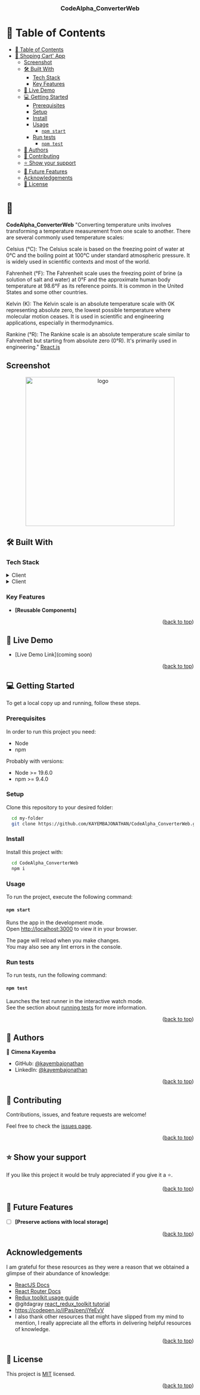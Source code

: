 <a name="readme-top"></a>

<div align="center">
  <!-- <img src="./app_screenshot.png" alt="logo" width="140"  height="auto" />
  <br/> -->

  <h3><b>CodeAlpha_ConverterWeb</b></h3>

</div>

# 📗 Table of Contents

- [📗 Table of Contents](#-table-of-contents)
- [📖 Shoping Cart' App ](#-Shoping-Cart-App-)
  - [Screenshot ](#screenshot-)
  - [🛠 Built With ](#-built-with-)
    - [Tech Stack ](#tech-stack-)
    - [Key Features ](#key-features-)
  - [🚀 Live Demo ](#-live-demo-)
  - [💻 Getting Started ](#-getting-started-)
    - [Prerequisites](#prerequisites)
    - [Setup](#setup)
    - [Install](#install)
    - [Usage](#usage)
      - [`npm start`](#npm-start)
    - [Run tests](#run-tests)
      - [`npm test`](#npm-test)
  - [👥 Authors ](#-authors-)
  - [🤝 Contributing ](#-contributing-)
  - [⭐️ Show your support ](#️-show-your-support-)
  - [🔭 Future Features ](#-future-features-)
  - [Acknowledgements ](#acknowledgements-)
  - [📝 License ](#-license-)

# 📖 <a name="about-project"></a>

**CodeAlpha_ConverterWeb**
"Converting temperature units involves transforming a temperature measurement from one scale to another. There are several commonly used temperature scales:

Celsius (°C): The Celsius scale is based on the freezing point of water at 0°C and the boiling point at 100°C under standard atmospheric pressure. It is widely used in scientific contexts and most of the world.

Fahrenheit (°F): The Fahrenheit scale uses the freezing point of brine (a solution of salt and water) at 0°F and the approximate human body temperature at 98.6°F as its reference points. It is common in the United States and some other countries.

Kelvin (K): The Kelvin scale is an absolute temperature scale with 0K representing absolute zero, the lowest possible temperature where molecular motion ceases. It is used in scientific and engineering applications, especially in thermodynamics.

Rankine (°R): The Rankine scale is an absolute temperature scale similar to Fahrenheit but starting from absolute zero (0°R). It's primarily used in engineering."
<a href="https://reactjs.org/">React.js</a>

## Screenshot <a name="screenshot"></a>

<div align='center'>
  <img src="./public/screenshot.png" alt="logo" width="400"  height="auto" />
    <br/>
</div>

## 🛠 Built With <a name="built-with"></a>

### Tech Stack <a name="tech-stack"></a>

<details>
  <summary>Client</summary>
  <ul>
    <li><a href="https://reactjs.org/">React.js</a></li>
  </ul>
</details>

<details>
  <summary>Client</summary>
  <ul>
    <li><a href="https://nodejs.org/">Node.js</a></li>
  </ul>
</details>

<!-- Features -->

### Key Features <a name="key-features"></a>

- **[Reusable Components]**

<p align="right">(<a href="#readme-top">back to top</a>)</p>

<!-- LIVE DEMO -->

## 🚀 Live Demo <a name="live-demo"></a>

- [Live Demo Link](coming soon)

<p align="right">(<a href="#readme-top">back to top</a>)</p>

<!-- GETTING STARTED -->

## 💻 Getting Started <a name="getting-started"></a>

To get a local copy up and running, follow these steps.

### Prerequisites

In order to run this project you need:

- Node
- npm

Probably with versions:

- Node >= 19.6.0
- npm >= 9.4.0

### Setup

Clone this repository to your desired folder:

```sh
  cd my-folder
  git clone https://github.com/KAYEMBAJONATHAN/CodeAlpha_ConverterWeb.git
```

### Install

Install this project with:

```sh
  cd CodeAlpha_ConverterWeb
  npm i
```

### Usage

To run the project, execute the following command:

#### `npm start`

Runs the app in the development mode.\
Open [http://localhost:3000](http://localhost:3000) to view it in your browser.

The page will reload when you make changes.\
You may also see any lint errors in the console.

### Run tests

To run tests, run the following command:

#### `npm test`

Launches the test runner in the interactive watch mode.\
See the section about [running tests](https://facebook.github.io/create-react-app/docs/running-tests) for more information.

<p align="right">(<a href="#readme-top">back to top</a>)</p>

<!-- AUTHORS -->

## 👥 Authors <a name="authors"></a>

👤 **Cimena Kayemba**

- GitHub: [@kayembajonathan](https://github.com/KAYEMBAJONATHAN)
- LinkedIn: [@kayembajonathan](https://www.linkedin.com/in/cimena-kayemba-b56247236/)

<p align="right">(<a href="#readme-top">back to top</a>)</p>

<!-- CONTRIBUTING -->

## 🤝 Contributing <a name="contributing"></a>

Contributions, issues, and feature requests are welcome!

Feel free to check the [issues page]().

<p align="right">(<a href="#readme-top">back to top</a>)</p>

<!-- SUPPORT -->

## ⭐️ Show your support <a name="support"></a>

If you like this project it would be truly appreciated if you give it a ⭐️.

<p align="right">(<a href="#readme-top">back to top</a>)</p>

## 🔭 Future Features <a name="future-features"></a>

- [ ] **[Preserve actions with local storage]**

<p align="right">(<a href="#readme-top">back to top</a>)</p>

## Acknowledgements <a name="acknowledgements"></a>

I am grateful for these resources as they were a reason that we obtained a glimpse of their abundance of knowledge:

- [ReactJS Docs](https://reactjs.org/docs)
- [React Router Docs](https://reactrouter.com/en/main)
- [Redux toolkit usage guide](https://redux-toolkit.js.org/usage/usage-guide)
- @gitdagray [react_redux_toolkit tutorial](https://www.youtube.com/watch?v=93CR_yURoII)
- https://codepen.io/ilPas/pen/jYeEyV
- I also thank other resources that might have slipped from my mind to mention, I really appreciate all the efforts in delivering helpful resources of knowledge.

<p align="right">(<a href="#readme-top">back to top</a>)</p>

<!-- LICENSE -->

## 📝 License <a name="license"></a>

This project is [MIT](./MIT.md) licensed.

<p align="right">(<a href="#readme-top">back to top</a>)</p>
